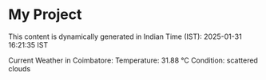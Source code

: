 # My Project

This content is dynamically generated in Indian Time (IST): 2025-01-31 16:21:35 IST


Current Weather in Coimbatore:
Temperature: 31.88 °C
Condition: scattered clouds
